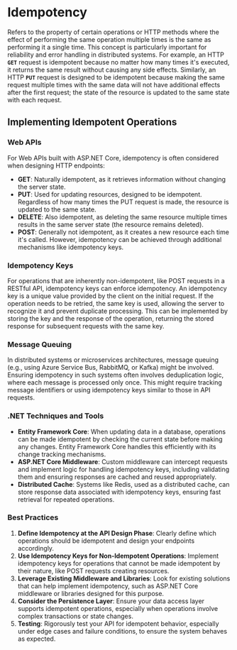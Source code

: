 # Idempotency

Refers to the property of certain operations or HTTP methods where the effect of performing the same operation multiple times is the same as performing it a single time. This concept is particularly important for reliability and error handling in distributed systems. For example, an HTTP **`GET`** request is idempotent because no matter how many times it's executed, it returns the same result without causing any side effects. Similarly, an HTTP **`PUT`** request is designed to be idempotent because making the same request multiple times with the same data will not have additional effects after the first request; the state of the resource is updated to the same state with each request.

## **Implementing Idempotent Operations**

### Web APIs

For Web APIs built with ASP.NET Core, idempotency is often considered when designing HTTP endpoints:

- **GET**: Naturally idempotent, as it retrieves information without changing the server state.
- **PUT**: Used for updating resources, designed to be idempotent. Regardless of how many times the PUT request is made, the resource is updated to the same state.
- **DELETE**: Also idempotent, as deleting the same resource multiple times results in the same server state (the resource remains deleted).
- **POST**: Generally not idempotent, as it creates a new resource each time it's called. However, idempotency can be achieved through additional mechanisms like idempotency keys.

### Idempotency Keys

For operations that are inherently non-idempotent, like POST requests in a RESTful API, idempotency keys can enforce idempotency. An idempotency key is a unique value provided by the client on the initial request. If the operation needs to be retried, the same key is used, allowing the server to recognize it and prevent duplicate processing. This can be implemented by storing the key and the response of the operation, returning the stored response for subsequent requests with the same key.

### Message Queuing

In distributed systems or microservices architectures, message queuing (e.g., using Azure Service Bus, RabbitMQ, or Kafka) might be involved. Ensuring idempotency in such systems often involves deduplication logic, where each message is processed only once. This might require tracking message identifiers or using idempotency keys similar to those in API requests.

### **.NET Techniques and Tools**

- **Entity Framework Core**: When updating data in a database, operations can be made idempotent by checking the current state before making any changes. Entity Framework Core handles this efficiently with its change tracking mechanisms.
- **ASP.NET Core Middleware**: Custom middleware can intercept requests and implement logic for handling idempotency keys, including validating them and ensuring responses are cached and reused appropriately.
- **Distributed Cache**: Systems like Redis, used as a distributed cache, can store response data associated with idempotency keys, ensuring fast retrieval for repeated operations.

### **Best Practices**

1. **Define Idempotency at the API Design Phase**: Clearly define which operations should be idempotent and design your endpoints accordingly.
2. **Use Idempotency Keys for Non-Idempotent Operations**: Implement idempotency keys for operations that cannot be made idempotent by their nature, like POST requests creating resources.
3. **Leverage Existing Middleware and Libraries**: Look for existing solutions that can help implement idempotency, such as ASP.NET Core middleware or libraries designed for this purpose.
4. **Consider the Persistence Layer**: Ensure your data access layer supports idempotent operations, especially when operations involve complex transactions or state changes.
5. **Testing**: Rigorously test your API for idempotent behavior, especially under edge cases and failure conditions, to ensure the system behaves as expected.
